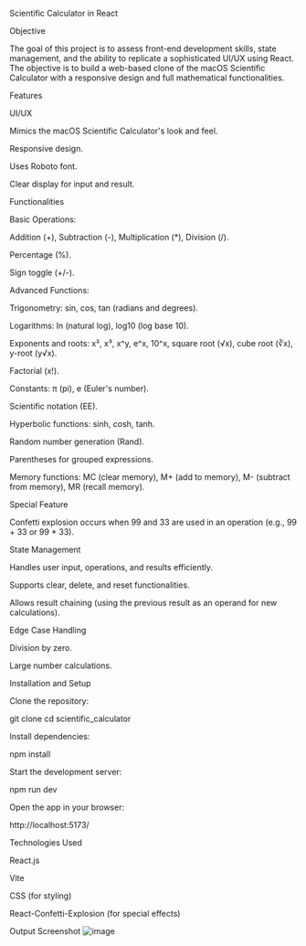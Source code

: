 Scientific Calculator in React

Objective

The goal of this project is to assess front-end development skills, state management, and the ability to replicate a sophisticated UI/UX using React. The objective is to build a web-based clone of the macOS Scientific Calculator with a responsive design and full mathematical functionalities.

Features

UI/UX

Mimics the macOS Scientific Calculator's look and feel.

Responsive design.

Uses Roboto font.

Clear display for input and result.

Functionalities

Basic Operations:

Addition (+), Subtraction (-), Multiplication (*), Division (/).

Percentage (%).

Sign toggle (+/-).

Advanced Functions:

Trigonometry: sin, cos, tan (radians and degrees).

Logarithms: ln (natural log), log10 (log base 10).

Exponents and roots: x², x³, x^y, e^x, 10^x, square root (√x), cube root (∛x), y-root (y√x).

Factorial (x!).

Constants: π (pi), e (Euler's number).

Scientific notation (EE).

Hyperbolic functions: sinh, cosh, tanh.

Random number generation (Rand).

Parentheses for grouped expressions.

Memory functions: MC (clear memory), M+ (add to memory), M- (subtract from memory), MR (recall memory).

Special Feature

Confetti explosion occurs when 99 and 33 are used in an operation (e.g., 99 + 33 or 99 * 33).

State Management

Handles user input, operations, and results efficiently.

Supports clear, delete, and reset functionalities.

Allows result chaining (using the previous result as an operand for new calculations).

Edge Case Handling

Division by zero.

Large number calculations.

Installation and Setup

Clone the repository:

git clone <repository-url>
cd scientific_calculator

Install dependencies:

npm install

Start the development server:

npm run dev

Open the app in your browser:

http://localhost:5173/

Technologies Used

React.js

Vite

CSS (for styling)

React-Confetti-Explosion (for special effects)

Output Screenshot
![image](https://github.com/user-attachments/assets/823a5d1d-0140-41d1-bdc2-580344d5136b)


